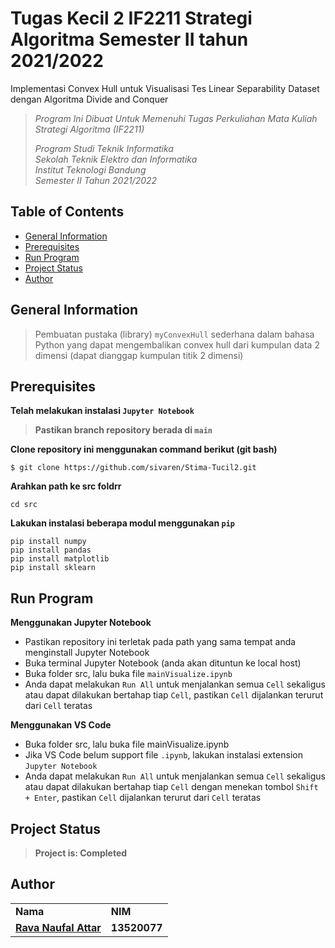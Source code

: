 # Tugas Kecil 2 IF2211 Strategi Algoritma Semester II tahun 2021/2022
Implementasi Convex Hull untuk Visualisasi Tes Linear Separability Dataset dengan Algoritma Divide and Conquer

> _Program Ini Dibuat Untuk Memenuhi Tugas Perkuliahan Mata Kuliah Strategi Algoritma (IF2211)_ <br/>
>
> _Program Studi Teknik Informatika <br/>
> Sekolah Teknik Elektro dan Informatika <br/>
> Institut Teknologi Bandung <br/>
> Semester II Tahun 2021/2022 <br/>_

## Table of Contents
* [General Information](#general-information)
* [Prerequisites](#prerequisites)
* [Run Program](#run-program)
* [Project Status](#project-status)
* [Author](#author)

## General Information
> Pembuatan pustaka (library) `myConvexHull` sederhana dalam bahasa Python yang dapat mengembalikan convex hull dari kumpulan data 2 dimensi (dapat dianggap kumpulan titik 2 dimensi)

## Prerequisites
**Telah melakukan instalasi `Jupyter Notebook`**

> **Pastikan branch repository berada di `main`** </br>

**Clone repository ini menggunakan command berikut (git bash)**
```
$ git clone https://github.com/sivaren/Stima-Tucil2.git
```

**Arahkan path ke src foldrr**
```
cd src
```

**Lakukan instalasi beberapa modul menggunakan `pip`**
```
pip install numpy
pip install pandas
pip install matplotlib
pip install sklearn
```

## Run Program
**Menggunakan Jupyter Notebook**
* Pastikan repository ini terletak pada path yang sama tempat anda menginstall Jupyter Notebook
* Buka terminal Jupyter Notebook (anda akan dituntun ke local host)
* Buka folder src, lalu buka file `mainVisualize.ipynb`
* Anda dapat melakukan `Run All` untuk menjalankan semua `Cell` sekaligus atau dapat dilakukan bertahap tiap `Cell`, pastikan `Cell` dijalankan terurut dari `Cell` teratas

**Menggunakan VS Code**
* Buka folder src, lalu buka file mainVisualize.ipynb
* Jika VS Code belum support file `.ipynb`, lakukan instalasi extension `Jupyter Notebook`
* Anda dapat melakukan `Run All` untuk menjalankan semua `Cell` sekaligus atau dapat dilakukan bertahap tiap `Cell` dengan menekan tombol `Shift + Enter`, pastikan `Cell` dijalankan terurut dari `Cell` teratas 

## Project Status
> **Project is: Completed**

## Author
<table>
    <tr>
      <td><b>Nama</b></td>
      <td><b>NIM</b></td>
    </tr>
    <tr>
      <td><a href="https://github.com/sivaren"><b>Rava Naufal Attar</b></a></td>
      <td><b>13520077</b></td>
    </tr>
</table>
